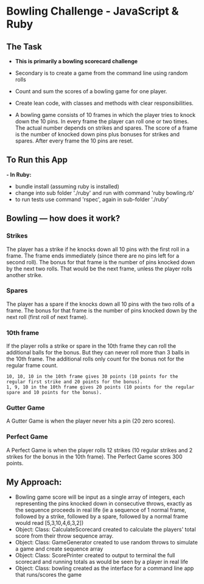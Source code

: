 
Bowling Challenge - JavaScript & Ruby
=================

## The Task

- **This is primarily a bowling scorecard challenge**

- Secondary is to create a game from the command line using random rolls

- Count and sum the scores of a bowling game for one player.

- Create lean code, with classes and methods with clear responsibilities.

- A bowling game consists of 10 frames in which the player tries to knock down the 10 pins. In every frame the player can roll one or two times. The actual number depends on strikes and spares. The score of a frame is the number of knocked down pins plus bonuses for strikes and spares. After every frame the 10 pins are reset.

## To Run this App

**- In Ruby:**
- bundle install (assuming ruby is installed)
- change into sub folder './ruby' and run with command 'ruby bowling.rb'
- to run tests use command 'rspec', again in sub-folder './ruby'

## Bowling — how does it work?

### Strikes

The player has a strike if he knocks down all 10 pins with the first roll in a frame. The frame ends immediately (since there are no pins left for a second roll). The bonus for that frame is the number of pins knocked down by the next two rolls. That would be the next frame, unless the player rolls another strike.

### Spares

The player has a spare if the knocks down all 10 pins with the two rolls of a frame. The bonus for that frame is the number of pins knocked down by the next roll (first roll of next frame).

### 10th frame

If the player rolls a strike or spare in the 10th frame they can roll the additional balls for the bonus. But they can never roll more than 3 balls in the 10th frame. The additional rolls only count for the bonus not for the regular frame count.

    10, 10, 10 in the 10th frame gives 30 points (10 points for the regular first strike and 20 points for the bonus).
    1, 9, 10 in the 10th frame gives 20 points (10 points for the regular spare and 10 points for the bonus).

### Gutter Game

A Gutter Game is when the player never hits a pin (20 zero scores).

### Perfect Game

A Perfect Game is when the player rolls 12 strikes (10 regular strikes and 2 strikes for the bonus in the 10th frame). The Perfect Game scores 300 points.

## My Approach:

- Bowling game score will be input as a single array of integers, each representing the pins knocked down in consecutive throws, exactly as the sequence proceeds in real life (ie a sequence of 1 normal frame, followed by a strike, followed by a spare, followed by a normal frame would read [5,3,10,4,6,3,2])
- Object: Class: CalculateScorecard created to calculate the players' total score from their throw sequence array.
- Object: Class: GameGenerator created to use random throws to simulate a game and create sequence array
- Object: Class: ScorePrinter created to output to terminal the full scorecard and running totals as would be seen by a player in real life
- Object: Class: bowling created as the interface for a command line app that runs/scores the game



